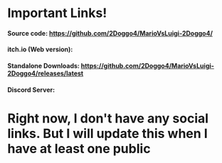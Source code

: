 # Important Links!

#### Source code: https://github.com/2Doggo4/MarioVsLuigi-2Doggo4/

#### itch.io (Web version): 

#### Standalone Downloads: https://github.com/2Doggo4/MarioVsLuigi-2Doggo4/releases/latest

#### Discord Server: 

# Right now, I don't have any social links. But I will update this when I have at least one public